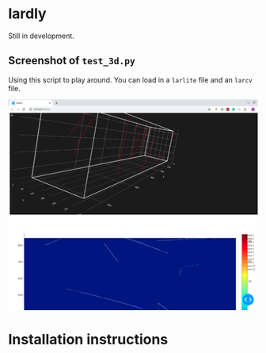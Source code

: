 # lardly


Still in development.

## Screenshot of `test_3d.py`

Using this script to play around. You can load in a `larlite` file and an `larcv` file.

![Image](test3d_screenshot.png?raw=true)

# Installation instructions



